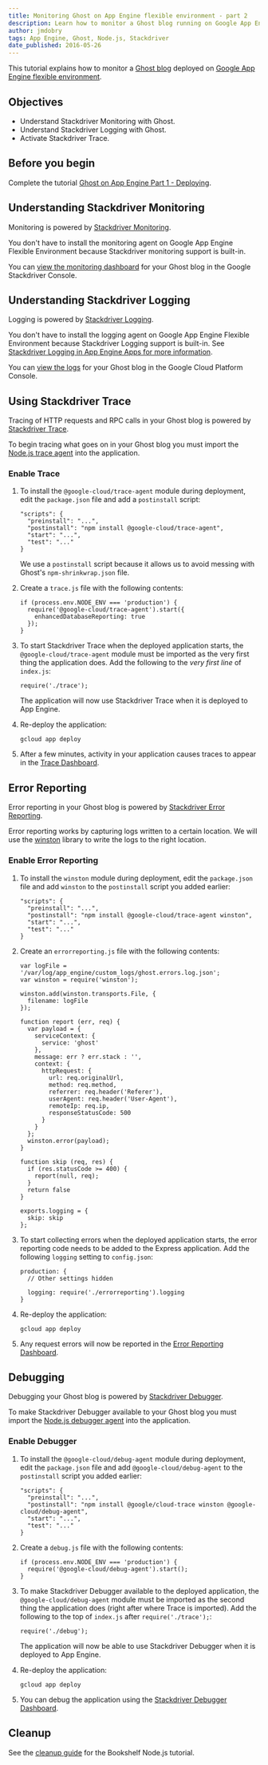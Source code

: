 ```yaml
---
title: Monitoring Ghost on App Engine flexible environment - part 2
description: Learn how to monitor a Ghost blog running on Google App Engine flexible environment.
author: jmdobry
tags: App Engine, Ghost, Node.js, Stackdriver
date_published: 2016-05-26
---
```


This tutorial explains how to monitor a [Ghost blog][ghost] deployed on
[Google App Engine flexible environment][flex].

## Objectives

* Understand Stackdriver Monitoring with Ghost.
* Understand Stackdriver Logging with Ghost.
* Activate Stackdriver Trace.

## Before you begin

Complete the tutorial [Ghost on App Engine Part 1 - Deploying][deploying].

## Understanding Stackdriver Monitoring

Monitoring is powered by [Stackdriver Monitoring][monitoring].

You don't have to install the monitoring agent on Google App Engine Flexible
Environment because Stackdriver monitoring support is built-in.

You can [view the monitoring dashboard][mon_dash] for your Ghost blog in the
Google Stackdriver Console.

[monitoring]: https://cloud.google.com/monitoring/
[mon_dash]: https://app.google.stackdriver.com/services/app-engine/

## Understanding Stackdriver Logging

Logging is powered by [Stackdriver Logging][logging].

You don't have to install the logging agent on Google App Engine Flexible
Environment because Stackdriver Logging support is built-in. See
[Stackdriver Logging in App Engine Apps for more information][logging].

You can [view the logs][logs] for your Ghost blog in the Google Cloud Platform
Console.

[logging]: https://cloud.google.com/logging/
[gae_logging]: https://cloud.google.com/appengine/articles/logging
[logs]: https://console.cloud.google.com/logs?service=appengine.googleapis.com

## Using Stackdriver Trace

Tracing of HTTP requests and RPC calls in your Ghost blog is powered by
[Stackdriver Trace][trace].

To begin tracing what goes on in your Ghost blog you must import the
[Node.js trace agent][trace_agent] into the application.

[trace]: https://cloud.google.com/trace/
[trace_agent]: https://github.com/GoogleCloudPlatform/cloud-trace-nodejs

### Enable Trace

1.  To install the `@google-cloud/trace-agent` module during deployment, edit the `package.json` file and add a `postinstall` script:

        "scripts": {
          "preinstall": "...",
          "postinstall": "npm install @google-cloud/trace-agent",
          "start": "...",
          "test": "..."
        }
  
    We use a `postinstall` script because it allows us to avoid messing with
    Ghost's `npm-shrinkwrap.json` file.

1.  Create a `trace.js` file with the following contents:

        if (process.env.NODE_ENV === 'production') {
          require('@google-cloud/trace-agent').start({
            enhancedDatabaseReporting: true
          });
        }
 
1.  To start Stackdriver Trace when the deployed application starts, the `@google-cloud/trace-agent` module
    must be imported as the very first thing the application does. Add the following to
    the _very first line_ of `index.js`:

        require('./trace');

    The application will now use Stackdriver Trace when it is deployed to App
    Engine.

1.  Re-deploy the application:

        gcloud app deploy

1.  After a few minutes, activity in your application causes traces to appear in
    the [Trace Dashboard][trace_dashboard].

[trace_dashboard]: https://console.cloud.google.com/traces/traces

## Error Reporting

Error reporting in your Ghost blog is powered by [Stackdriver Error Reporting][errorreporting].

Error reporting works by capturing logs written to a certain location. We will
use the [winston][winston] library to write the logs to the right location.

[winston]: https://github.com/winstonjs/winston

### Enable Error Reporting

1.  To install the `winston` module during deployment, edit the `package.json` file
    and add `winston` to the `postinstall` script you added earlier:

        "scripts": {
          "preinstall": "...",
          "postinstall": "npm install @google-cloud/trace-agent winston",
          "start": "...",
          "test": "..."
        }

1.  Create an `errorreporting.js` file with the following contents:

        var logFile = '/var/log/app_engine/custom_logs/ghost.errors.log.json';
        var winston = require('winston');

        winston.add(winston.transports.File, {
          filename: logFile
        });

        function report (err, req) {
          var payload = {
            serviceContext: {
              service: 'ghost'
            },
            message: err ? err.stack : '',
            context: {
              httpRequest: {
                url: req.originalUrl,
                method: req.method,
                referrer: req.header('Referer'),
                userAgent: req.header('User-Agent'),
                remoteIp: req.ip,
                responseStatusCode: 500
              }
            }
          };
          winston.error(payload);
        }

        function skip (req, res) {
          if (res.statusCode >= 400) {
            report(null, req);
          }
          return false
        }

        exports.logging = {
          skip: skip
        };

1.  To start collecting errors when the deployed application starts, the error
    reporting code needs to be added to the Express application. Add the following
    `logging` setting to `config.json`:

        production: {
          // Other settings hidden

          logging: require('./errorreporting').logging
        }
  
1.  Re-deploy the application:

        gcloud app deploy

1.  Any request errors will now be reported in the [Error Reporting Dashboard][error_dashboard].

[errorreporting]: https://cloud.google.com/error-reporting/
[error_dashboard]: https://console.cloud.google.com/errors

## Debugging

Debugging your Ghost blog is powered by [Stackdriver Debugger][debugger].

To make Stackdriver Debugger available to your Ghost blog you must import the
[Node.js debugger agent][debugger_agent] into the application.

### Enable Debugger

1.  To install the `@google-cloud/debug-agent` module during deployment, edit the
    `package.json` file and add `@google-cloud/debug-agent` to the `postinstall` script
    you added earlier:

        "scripts": {
          "preinstall": "...",
          "postinstall": "npm install @google/cloud-trace winston @google-cloud/debug-agent",
          "start": "...",
          "test": "..."
        }
 
1.  Create a `debug.js` file with the following contents:

        if (process.env.NODE_ENV === 'production') {
          require('@google-cloud/debug-agent').start();
        }

1.  To make Stackdriver Debugger available to the deployed application, the
    `@google-cloud/debug-agent` module must be imported as the second thing the
    application does (right after where Trace is imported). Add the following to the
    top of `index.js` after `require('./trace');`:

        require('./debug');
 
    The application will now be able to use Stackdriver Debugger when it is
    deployed to App Engine.

1.  Re-deploy the application:

        gcloud app deploy

1.  You can debug the application using the [Stackdriver Debugger Dashboard][debugger_dashboard].

[debugger]: https://cloud.google.com/debugger/
[debugger_agent]: https://github.com/GoogleCloudPlatform/cloud-debug-nodejs
[debugger_dashboard]: https://console.cloud.google.com/debug

## Cleanup

See the [cleanup guide][cleanup] for the Bookshelf Node.js tutorial.

[cleanup]: https://cloud.google.com/nodejs/getting-started/delete-tutorial-resources
[deploying]: https://cloud.google.com/community/tutorials/ghost-on-app-engine-part-1-deploying
[ghost]: https://ghost.org/
[flex]: https://cloud.google.com/appengine/docs/flexible/nodejs/
